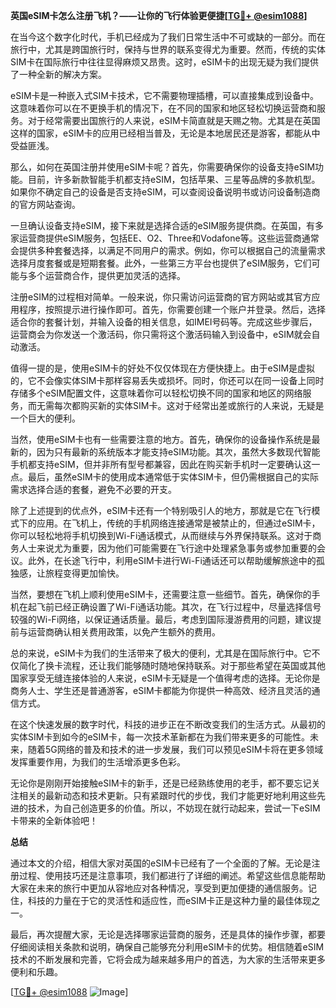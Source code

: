 **英国eSIM卡怎么注册飞机？——让你的飞行体验更便捷[[TG💪+ @esim1088](https://t.me/s/esim1088)]**

在当今这个数字化时代，手机已经成为了我们日常生活中不可或缺的一部分。而在旅行中，尤其是跨国旅行时，保持与世界的联系变得尤为重要。然而，传统的实体SIM卡在国际旅行中往往显得麻烦又昂贵。这时，eSIM卡的出现无疑为我们提供了一种全新的解决方案。

eSIM卡是一种嵌入式SIM卡技术，它不需要物理插槽，可以直接集成到设备中。这意味着你可以在不更换手机的情况下，在不同的国家和地区轻松切换运营商和服务。对于经常需要出国旅行的人来说，eSIM卡简直就是天赐之物。尤其是在英国这样的国家，eSIM卡的应用已经相当普及，无论是本地居民还是游客，都能从中受益匪浅。

那么，如何在英国注册并使用eSIM卡呢？首先，你需要确保你的设备支持eSIM功能。目前，许多新款智能手机都支持eSIM，包括苹果、三星等品牌的多款机型。如果你不确定自己的设备是否支持eSIM，可以查阅设备说明书或访问设备制造商的官方网站查询。

一旦确认设备支持eSIM，接下来就是选择合适的eSIM服务提供商。在英国，有多家运营商提供eSIM服务，包括EE、O2、Three和Vodafone等。这些运营商通常会提供多种套餐选择，以满足不同用户的需求。例如，你可以根据自己的流量需求选择月度套餐或是短期套餐。此外，一些第三方平台也提供了eSIM服务，它们可能与多个运营商合作，提供更加灵活的选择。

注册eSIM的过程相对简单。一般来说，你只需访问运营商的官方网站或其官方应用程序，按照提示进行操作即可。首先，你需要创建一个账户并登录。然后，选择适合你的套餐计划，并输入设备的相关信息，如IMEI号码等。完成这些步骤后，运营商会为你发送一个激活码，你只需将这个激活码输入到设备中，eSIM就会自动激活。

值得一提的是，使用eSIM卡的好处不仅仅体现在方便快捷上。由于eSIM是虚拟的，它不会像实体SIM卡那样容易丢失或损坏。同时，你还可以在同一设备上同时存储多个eSIM配置文件，这意味着你可以轻松切换不同的国家和地区的网络服务，而无需每次都购买新的实体SIM卡。这对于经常出差或旅行的人来说，无疑是一个巨大的便利。

当然，使用eSIM卡也有一些需要注意的地方。首先，确保你的设备操作系统是最新的，因为只有最新的系统版本才能支持eSIM功能。其次，虽然大多数现代智能手机都支持eSIM，但并非所有型号都兼容，因此在购买新手机时一定要确认这一点。最后，虽然eSIM卡的使用成本通常低于实体SIM卡，但仍需根据自己的实际需求选择合适的套餐，避免不必要的开支。

除了上述提到的优点外，eSIM卡还有一个特别吸引人的地方，那就是它在飞行模式下的应用。在飞机上，传统的手机网络连接通常是被禁止的，但通过eSIM卡，你可以轻松地将手机切换到Wi-Fi通话模式，从而继续与外界保持联系。这对于商务人士来说尤为重要，因为他们可能需要在飞行途中处理紧急事务或参加重要的会议。此外，在长途飞行中，利用eSIM卡进行Wi-Fi通话还可以帮助缓解旅途中的孤独感，让旅程变得更加愉快。

当然，要想在飞机上顺利使用eSIM卡，还需要注意一些细节。首先，确保你的手机在起飞前已经正确设置了Wi-Fi通话功能。其次，在飞行过程中，尽量选择信号较强的Wi-Fi网络，以保证通话质量。最后，考虑到国际漫游费用的问题，建议提前与运营商确认相关费用政策，以免产生额外的费用。

总的来说，eSIM卡为我们的生活带来了极大的便利，尤其是在国际旅行中。它不仅简化了换卡流程，还让我们能够随时随地保持联系。对于那些希望在英国或其他国家享受无缝连接体验的人来说，eSIM卡无疑是一个值得考虑的选择。无论你是商务人士、学生还是普通游客，eSIM卡都能为你提供一种高效、经济且灵活的通信方式。

在这个快速发展的数字时代，科技的进步正在不断改变我们的生活方式。从最初的实体SIM卡到如今的eSIM卡，每一次技术革新都在为我们带来更多的可能性。未来，随着5G网络的普及和技术的进一步发展，我们可以预见eSIM卡将在更多领域发挥重要作用，为我们的生活增添更多色彩。

无论你是刚刚开始接触eSIM卡的新手，还是已经熟练使用的老手，都不要忘记关注相关的最新动态和技术更新。只有紧跟时代的步伐，我们才能更好地利用这些先进的技术，为自己创造更多的价值。所以，不妨现在就行动起来，尝试一下eSIM卡带来的全新体验吧！

**总结**

通过本文的介绍，相信大家对英国的eSIM卡已经有了一个全面的了解。无论是注册过程、使用技巧还是注意事项，我们都进行了详细的阐述。希望这些信息能帮助大家在未来的旅行中更加从容地应对各种情况，享受到更加便捷的通信服务。记住，科技的力量在于它的灵活性和适应性，而eSIM卡正是这种力量的最佳体现之一。

最后，再次提醒大家，无论是选择哪家运营商的服务，还是具体的操作步骤，都要仔细阅读相关条款和说明，确保自己能够充分利用eSIM卡的优势。相信随着eSIM技术的不断发展和完善，它将会成为越来越多用户的首选，为大家的生活带来更多便利和乐趣。

[[TG💪+ @esim1088](https://t.me/s/esim1088) ![Image](https://i.postimg.cc/4NQfJmqS/Snipaste-2025-05-13-00-14-12.png)]